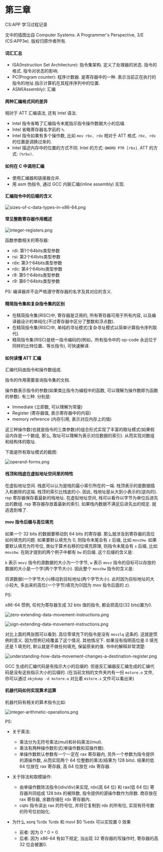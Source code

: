 # 第三章

CS:APP 学习过程记录

文中的插图出自 Computer Systems: A Programmer's Perspective, 3/E (CS:APP3e). 版权归原作者所有.

#### 词汇汇总
- ISA(Instruction Set Architecture): 指令集架构. 定义了处理器的状态. 指令的格式. 指令对状态的影响.
- PC(Program counter): 程序计数器. 是寄存器中的一种. 表示当前正在执行的指令的地址.指示计算机在其程序序列中的位置.
- ASM(Assembly): 汇编

#### 两种汇编格式间的差异

相对于 ATT 汇编语法, 还有 Intel 语法.

- Intel 指令省略了汇编指令末尾指示指令操作数据大小的后缀.
- Intel 省略寄存器名字前的 `%`.
- Intel 指令如果有多个操作数, 比如 `mov rbx, rdx` 相对于 ATT 格式. `rbx, rdx` 的位置是调换过来的.
- Intel 描述内存中的位置的方式不同. Intel 的方式: `QWORD PTR [rbx]`. ATT 的方式: `(%rbx)`.

#### 如何在 C 中调用汇编

- 使用汇编器和链接器合并.
- 用 asm 伪指令, 通过 GCC 内联汇编(inline assembly) 实现.

#### 汇编指令中的后缀的含义

![sizes-of-c-data-types-in-x86-64.png](sizes-of-c-data-types-in-x86-64.png)

#### 常见整数寄存器作用概述

![integer-registers.png](integer-registers.png)

函数参数相关的寄存器:

- rdi: 第1个64bits类型参数
- rsi: 第2个64bits类型参数
- rdx: 第3个64bits类型参数
- rdc: 第4个64bits类型参数
- r8: 第5个64bits类型参数
- r9: 第6个64bits类型参数

PS: 编译器并不会严格遵守寄存器的名字及其对应的含义.

#### 精简指令集和复杂指令集的区别

- 在精简指令集(RISC)中, 寄存器是泛用的, 所有寄存器可用于所有内容, 以及编译器设计的单纯化(不过寄存器中区分了整数和浮点数).
- 在精简指令集(RISC)中, 单纯的寻址模式(复杂寻址模式以简单计算指令序列取代).
- 精简指令集(RISC)是统一指令编码的(例如，所有指令中的 op-code 永远位于同样的比特位置、等长指令), 可快速解译.

#### 如何读懂 ATT 汇编

汇编代码由指令和操作数组成.

指令的作用需要查询指令集的文档.

操作数表示指令的参数(如果类比指令为编程中的函数, 可以理解为操作数即为函数的参数). 有三种. 分别是:

- Immediate (立即数, 可以理解为常量)
- Register (寄存器值, 表示寄存器中的内容)
- memory reference (内存引用, 表示对应内存上的值)

这三种操作数(也就是指令的三类参数)的组合形式实现了丰富的取址模式(如果假设内存是一个数组, 那么, 取址可以理解为表示对应数据的索引). 从而实现对数组和结构体的取址.

下面是所有取址模式的截图:

![operand-forms.png](operand-forms.png)

#### 栈顶和栈底在虚拟地址空间里的特性

在虚拟地址空间. 栈底可以认为是栈的最小索引所在的一端. 栈顶表示的是数据插入和删除的这端. 栈顶的索引比栈底的小. 因此, 栈地址是从大到小表示的(逆向的). rsp 寄存器保存着最新的栈地址. 在虚拟地址空间, 栈可以看作以字节为单位后进先出的数组. rsp 寄存器存放着最新的索引. 如果栈内数据不满足后进先出的规定. 就逃逸到堆了.

#### mov 指令后缀与高位填充

如果一个 32 bits 的数据要移动到 64 bits 的寄存器. 那么就涉及到寄存器的高位如何填充的问题. 如果要默认填充为 0, 则指令末尾会有 `z` 后缀, 比如 `movzbw`. 如果要默认填充为符号位, 类似于算术右移的位填充原理, 则指令末尾会有 `s` 后缀, 比如 `movsbw`. 在刚才提到的两个例子中都有 `bw` 的后缀. 这个后缀的含义是:

`b` 表示 `movz` 指令的源数据的大小为一个字节, `w` 表示 `movz` 指令的目标可以存放的数据的大小是一个字(两个字节大小). 因此整个 `movzbw` 指令的含义是:

将源数据(一个字节大小)移动到目标地址(两个字节大小). 此时因为目标地址的大小较大, 多出来的高位(一个字节)填充为0(因为 mov 指令后面的 z).

PS:

x86-64 惯例, 任何为寄存器生成 32 bits 值的指令, 都会把高位(32 bits)置为0.

![zero-extending-data-movement-instructions.png](zero-extending-data-movement-instructions.png)

![sign-extending-data-movement-instructions.png](sign-extending-data-movement-instructions.png)

对比上面的两张图可以看到. 高位零填充下的指令是没有 `movzlq` 这条的. 这就是惯例的意义. 因为惯例已经覆盖了这个情况. 其他情况下. 如果没有指明高位是 0 填充还是 1 填充时, 默认就是不做任何填充, 保留原来的值. 书中的解释非常清楚:

![understanding-how-data-movement-changes-a-destination-register.png](understanding-how-data-movement-changes-a-destination-register.png)

GCC 生成的汇编代码是有指示大小的后缀的. 但是反汇编器反汇编生成的汇编代码是没有这些指示大小的后缀的. (在当前文档的文件夹内有一份 `mstore.o` 文件, 你可以通过 `objdump -d mstore.o` 对比着 `mstore.s` 文件可以看出来)

#### 机器代码如何实现算术运算

机器代码有相关的算术指令比如:

![integer-arithmetic-operations.png](integer-arithmetic-operations.png)

PS:
- 关于乘法:
  - 乘法分为无符号乘法(mul)和补码乘法(imul).
  - 乘法有两种操作数形式(单操作数和双操作数).
  - 单操作数默认参数有一个一定在 rax 寄存器内, 另外一个参数为指令提供的源操作数, 从而实现两个 64 位整数的乘法(结果为 128 bits). 结果的低 64 位放在 rax 寄存器, 高 64 位放在 rdx 寄存器.
- 关于除法和取模操作:
  - 由单操作数除法指令(idiv/div)来实现, rdx(高 64 位) 和 rax(低 64 位) 寄存器共同组成 128 bits 的被除数, 指令提供的源操作数作为除数. 商存放在 rax 寄存器, 余数存储在 rdx 寄存器内.
  - cqto 指令读出 rax 的符号位, 并将它复制到 rdx 的所有位, 实现有符号数的符号位初始化.

- 为什么 xorq %rdx %rdx 和 movl $0 %edx 可以实现置 0 效果
  - 前者: 因为 0 ^ 0 = 0
  - 后者: 因为 x86-64 有如下规定, 当出现 32 寄存器的写操作时, 寄存器的高 32 位会被置0.
